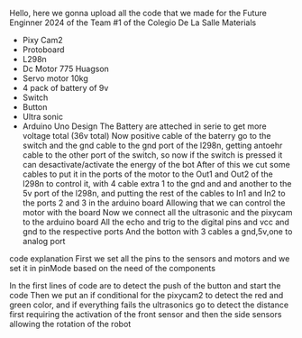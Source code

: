 Hello, here we gonna upload all the code that we made for the Future Enginner 2024 of the Team #1 of the Colegio De La Salle
Materials
  - Pixy Cam2
  - Protoboard
  - L298n
  - Dc Motor 775 Huagson
  - Servo motor 10kg
  - 4 pack of battery of 9v
  - Switch
  - Button
  - Ultra sonic
  - Arduino Uno
Design
  The Battery are atteched in serie to get more voltage total (36v total)
  Now positive cable of the baterry go to the switch and the gnd cable to the gnd port of the l298n, getting antoehr cable to the other
  port of the switch, so now if the switch is pressed it can desactivate/activate the energy of the bot
  After of this we cut some cables to put it in the ports of the motor to the Out1 and Out2 of the l298n to control it, with 4 cable extra
  1 to the gnd and and another to the 5v port of the l298n, and putting the rest of the cables to In1 and In2 to the ports 2 and 3 in the arduino board
  Allowing that we can control the motor with the board
  Now we connect all the ultrasonic and the pixycam to the arduino board
  All the echo and trig to the digital pins and vcc and gnd to the respective ports
  And the botton with 3 cables a gnd,5v,one to analog port

code explanation
  First we set all the pins to the sensors and motors
  and we set it in pinMode based on the need of the components

In the first lines of code are to detect the push of the button and start the code
Then we put an if conditional for the pixycam2 to detect the red and green color, and if everything fails the ultrasonics go to detect the distance first requiring the activation of the front sensor and then the side sensors allowing the rotation of the robot
  

    

  
  
